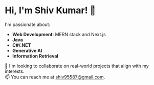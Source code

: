 # Hi, I'm Shiv Kumar! 👋

I'm passionate about:

- **Web Development**: MERN stack and Next.js
- **Java**
- **C#/.NET**
- **Generative AI**
- **Information Retrieval**

💞️ I'm looking to collaborate on real-world projects that align with my interests.  
📫 You can reach me at [shiv95587@gmail.com](mailto:shiv95587@gmail.com).
